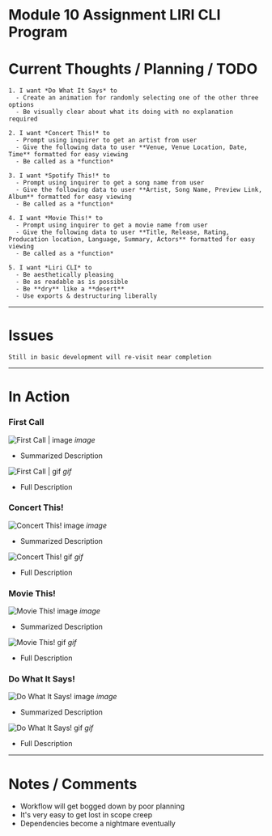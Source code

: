 # Module 10 Assignment LIRI CLI Program


 # Current Thoughts / Planning / TODO

    1. I want *Do What It Says* to
      - Create an animation for randomly selecting one of the other three options
      - Be visually clear about what its doing with no explanation required

    2. I want *Concert This!* to
      - Prompt using inquirer to get an artist from user
      - Give the following data to user **Venue, Venue Location, Date, Time** formatted for easy viewing
      - Be called as a *function*

    3. I want *Spotify This!* to
      - Prompt using inquirer to get a song name from user
      - Give the following data to user **Artist, Song Name, Preview Link, Album** formatted for easy viewing 
      - Be called as a *function*

    4. I want *Movie This!* to
      - Prompt using inquirer to get a movie name from user
      - Give the following data to user **Title, Release, Rating, Producation location, Language, Summary, Actors** formatted for easy viewing
      - Be called as a *function*

    5. I want *Liri CLI* to
      - Be aesthetically pleasing
      - Be as readable as is possible 
      - Be **dry** like a **desert**
      - Use exports & destructuring liberally
    
------------------------------

# Issues

    Still in basic development will re-visit near completion

-------------------------------

# In Action 

### First Call

![First Call | image]("#") *image*

  * Summarized Description

![First Call | gif]("#") *gif*

  * Full Description
  
### Concert This!

![Concert This! image]("#") *image*

  * Summarized Description

![Concert This! gif]("#") *gif*

  * Full Description

### Movie This!

![Movie This! image]("#") *image*

  * Summarized Description

![Movie This! gif]("#") *gif*

  * Full Description
  
### Do What It Says!

![Do What It Says! image]("#") *image*

  * Summarized Description

![Do What It Says! gif]("#") *gif*

  * Full Description

-------------------------------

# Notes / Comments

* Workflow will get bogged down by poor planning
* It's very easy to get lost in scope creep
* Dependencies become a nightmare eventually